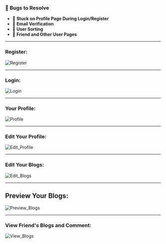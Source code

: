 ### 🐞 **Bugs to Resolve**

- 🚫 **Stuck on Profile Page During Login/Register**
- 📧 **Email Verification**
- 🔢 **User Sorting**
- 👥 **Friend and Other User Pages**

---
### Register: 
![Register](https://github.com/user-attachments/assets/6b447740-2293-48e5-9fe5-49a179c54b06)

---
### Login: 
![Login](https://github.com/user-attachments/assets/4fc65d82-e3b0-4ca9-a6a1-069f4f9d430a) 

---
### Your Profile: 
![Profile](https://github.com/user-attachments/assets/d951f75b-3de5-4ecf-96ba-5eb0f8b843fb) 

---
### Edit Your Profile: 
![Edit_Profile](https://github.com/user-attachments/assets/e26c0641-f075-45e5-857c-9477c25380f6)

---
### Edit Your Blogs: 
![Edit_Blogs](https://github.com/user-attachments/assets/a4f587a0-a019-452d-8c98-ecbc0b037928)

---
## Preview Your Blogs: 
![Preview_Blogs](https://github.com/user-attachments/assets/115c4621-c186-42e7-8bce-5f49ae3528bf)

---
### View Friend's Blogs and Comment: 
![View_Blogs](https://github.com/user-attachments/assets/c7053b82-b257-4cd6-ae6b-044cb1bbbe08)
